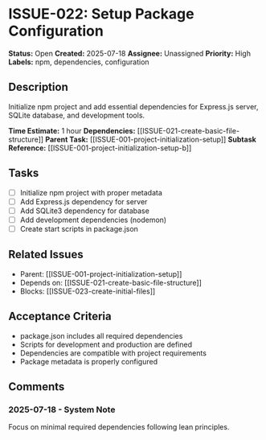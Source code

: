 # ISSUE-022: Setup Package Configuration

**Status:** Open
**Created:** 2025-07-18
**Assignee:** Unassigned
**Priority:** High
**Labels:** npm, dependencies, configuration

## Description

Initialize npm project and add essential dependencies for Express.js server, SQLite database, and development tools.

**Time Estimate:** 1 hour
**Dependencies:** [[ISSUE-021-create-basic-file-structure]]
**Parent Task:** [[ISSUE-001-project-initialization-setup]]
**Subtask Reference:** [[ISSUE-001-project-initialization-setup-b]]

## Tasks

- [ ] Initialize npm project with proper metadata
- [ ] Add Express.js dependency for server
- [ ] Add SQLite3 dependency for database
- [ ] Add development dependencies (nodemon)
- [ ] Create start scripts in package.json

## Related Issues

- Parent: [[ISSUE-001-project-initialization-setup]]
- Depends on: [[ISSUE-021-create-basic-file-structure]]
- Blocks: [[ISSUE-023-create-initial-files]]

## Acceptance Criteria

- package.json includes all required dependencies
- Scripts for development and production are defined
- Dependencies are compatible with project requirements
- Package metadata is properly configured

## Comments

### 2025-07-18 - System Note

Focus on minimal required dependencies following lean principles.

